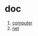 # doc
1. [computer](https://sherry-huang.github.io/test.github.io/FiCo/overview)
2. [net](https://sherry-huang.github.io/test.github.io/VPC/overview)
